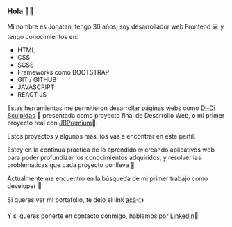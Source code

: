 ### Hola 👋😀

Mi nombre es Jonatan, tengo 30 años, soy desarrollador web Frontend 💻 y tengo conocimientos en:

* HTML
* CSS
* SCSS
* Frameworks como BOOTSTRAP
* GIT / GITHUB
* JAVASCRIPT
* REACT JS

Estas herramientas me permitieron desarrollar páginas webs como [Di-Di Sculpidas](https://di-disculpidas.vercel.app/) 💅 presentada como proyecto final de Desarrollo Web, o mi primer proyecto real con [JBPremium](https://jbpremium.com.ar/)🍾.

Estos proyectos y algunos mas, los vas a encontrar en este perfil.

Estoy en la contínua practica de lo aprendido 🤓 creando aplicativos web para poder profundizar los conocimientos adquiridos, y resolver las problematicas que cada proyecto conlleva 🤯

Actualmente me encuentro en la búsqueda de mi primer trabajo como developer 🤝

Si queres ver mi portafolio, te dejo el link [acá](https://portafolio-jonatan-palavecino.vercel.app/)👈

Y si queres ponerte en contacto conmigo, hablemos por [LinkedIn](https://www.linkedin.com/in/jonatanpalavecinodev/)🎉



<!--
**JonatanNahuelPalavecino/JonatanNAhuelPalavecino** is a ✨ _special_ ✨ repository because its `README.md` (this file) appears on your GitHub profile.

Here are some ideas to get you started:

- 🔭 I’m currently working on ...
- 🌱 I’m currently learning ...
- 👯 I’m looking to collaborate on ...
- 🤔 I’m looking for help with ...
- 💬 Ask me about ...
- 📫 How to reach me: ...
- 😄 Pronouns: ...
- ⚡ Fun fact: ...
-->
